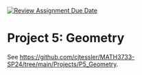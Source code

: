 [![Review Assignment Due Date](https://classroom.github.com/assets/deadline-readme-button-24ddc0f5d75046c5622901739e7c5dd533143b0c8e959d652212380cedb1ea36.svg)](https://classroom.github.com/a/v_tMjfzr)
# Project 5: Geometry

See https://github.com/cjtessler/MATH3733-SP24/tree/main/Projects/P5_Geometry.
